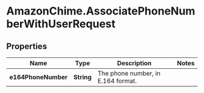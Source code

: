 # AmazonChime.AssociatePhoneNumberWithUserRequest

## Properties

Name | Type | Description | Notes
------------ | ------------- | ------------- | -------------
**e164PhoneNumber** | **String** | The phone number, in E.164 format. | 


